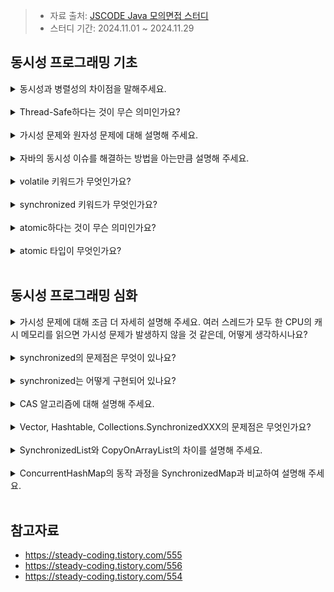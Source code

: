 >- 자료 출처: [JSCODE Java 모의면접 스터디](https://jscode-study.oopy.io/)
>- 스터디 기간: 2024.11.01 ~ 2024.11.29

## 동시성 프로그래밍 기초

<details>
<summary>동시성과 병렬성의 차이점을 말해주세요.</summary>

- 동시성(Concurrency): 싱글 코어에서 여러 스레드가 빠르게 전환되어 동시에 실행되는 것처럼 보이는 것 (논리적 개념)
- 병렬성(Parallelism): 멀티 코어에서 각 코어 내의 스레드가 실제로 동시에 실행되는 것 (물리적 개념)

<img width="500" src="https://github.com/user-attachments/assets/5feaf758-e134-4d1a-8524-51668bbe059b"/> 

</details>
<br>

<details>
<summary>Thread-Safe하다는 것이 무슨 의미인가요?</summary>

Thread-Safe 하다는 것은, **멀티 스레드 환경에서 동시에 여러 스레드가 같은 자원에 접근해도 프로그램이 예상대로 동작하는 것**을 의미한다.

이를 위해 다음과 같은 설계 방법을 고려할 수 있다.

- **재진입성** 
  - 어떤 함수가 한 스레드에서 실행 중일 때, 다른 스레드가 해당 함수를 호출하더라도 **결과가 각각 올바르게** 주어져야 한다. 
- **상호 배제**    
  - 공유 자원에 대한 접근은 **뮤텍스, 세마포어 같은 lock**으로 통제한다.
  - 임계 구역에는 **현재 lock을 획득한 단 하나의 스레드만 접근**할 수 있게 만든다. 
- **원자적 연산** 
  - 원자적 연산 (atomic operation)은 더 이상 쪼갤 수 없는 즉, **중간에 인터럽트를 걸 수 없는 하나의 연산 단위**를 의미한다.
  - 공유 자원에 대해서는 원자적 연산을 수행하여 중간에 **컨텍스트 스위칭이 발생하지 않도록** 한다.
- **스레드 지역 저장소**
  - 각 스레드만 접근 가능한 로컬 저장소를 만들어서 **같은 자원을 공유하지 않게** 한다. 
- **불변 객체** 
  - 공유 자원을 불변 객체로 만들어서 한번 생성한 후에 **값을 변경할 수 없게** 만든다. 

</details>
<br>

<details>
<summary>가시성 문제와 원자성 문제에 대해 설명해 주세요.</summary>

- 가시성 문제: CPU Cache Memory와 RAM의 데이터가 제대로 동기화 되지 않아서, 여러 스레드가 서로의 데이터를 볼 수 없는 것 
- 원자성 문제: 한 스레드가 기계어를 수행하는 동안 다른 스레드가 공유 변수에 접근하여 값을 수정하면서, 데이터가 일관성을 잃는 것 

</details>
<br>

<details>
<summary>자바의 동시성 이슈를 해결하는 방법을 아는만큼 설명해 주세요.</summary>

 - volatile: 여러 스레드가 CPU 캐시 메모리를 거치지 않고 RAM에서 직접 데이터를 읽고 쓰게 만들어서, 가시성 문제 해결 
 - synchronized: blocking 방식으로 상호 배제를 보장하여 원자성 문제 해결, CPU 캐시 메모리와 메인 메모리의 동기화를 통해 가시성 문제 해결 
 - atomic: CAS(Compare And Swap) 알고리즘을 기반으로 non-blocking 하게 원자성 및 가시성 문제 해결 

</details>
<br>

<details>
<summary>volatile 키워드가 무엇인가요?</summary>

동시성 프로그래밍에서 발생할 수 있는 문제 중에 하나인 가시성 문제를 해결하기 위해 사용되는 키워드다. (volatile: 휘발성의, [ˈvɑːlətl] -> 봘러틀) 

가시성 문제는 멀티 스레드 환경에서 **각 스레드의 CPU Cache Memory와 RAM의 데이터가 서로 일치하지 않아서 발생하는 문제**이다. 이름 그대로, 여러 스레드가 **서로의 데이터를 볼 수 없어서** 발생하는 문제인 것이다. 

volatile 키워드를 붙인 공유 자원은 **CPU Cache Memory를 거치지 않고, RAM에 직접 읽고 쓰는 작업을 수행**하게 된다. 이를 통해 여러 스레드 간의 가시성 문제를 해결할 수 있다. 

<img height="300" src="https://github.com/user-attachments/assets/f3ae541f-b211-441c-a128-f3ce6661998f"/>
<img height="300" src="https://github.com/user-attachments/assets/b7efc131-0661-47bf-ad0a-4a0f32abbfec"/> 

</details>
<br>

<details>
<summary>synchronized 키워드가 무엇인가요?</summary>

**Java에서 제공하는 동기화 도구**로, 멀티 스레드 환경에서 **단 하나의 스레드만 임계 영역에 접근할 수 있도록 보장하여 원자성 문제를 해결**한다. 

여러 프로세스(또는 스레드)가 동시에 사용할 수 없는 공유 자원을 **임계 자원**, 해당 자원에 접근하는 프로그램 코드의 일부분을 **임계 영역**이라고 부른다. 

참고로, synchronized 키워드는 동기화 블록에 진입하기 전에 **공유 변수에 대한 CPU 캐시 메모리와 메인 메모리의 값을 동기화하여 가시성 문제를 해결**한다. 

**동작 과정**

1. 스레드가 synchronized 블록 또는 메서드에 진입을 시도한다.
2. 해당 객체의 모니터 락을 획득한다. (lock은 임계 영역에 진입할 때 필요한 열쇠 같은 것)
3. 락을 획득한 스레드는 synchronized 블록 또는 메서드를 실행한다.
4. 블록 또는 메서드의 실행이 끝나면 모니터 락을 반환한다.
5. 다른 대기 중인 스레드 중 하나가 락을 획득하고 실행을 시작한다.

**장점**

- 데이터 무결성 보장: 여러 스레드가 동시에 접근하는 상황에서 데이터의 일관성과 무결성을 유지한다.
- 안정성: 상호 배제를 통해 경쟁 조건(Race Condition)과 같은 동시성 문제를 방지할 수 있다.

**단점**

- 성능 저하: 락을 사용하면 스레드가 락을 획득할 때까지 대기해야 하므로 성능이 저하될 수 있다.
- 데드락(교착 상태): 잘못된 락 사용으로 인해, 데드락이 발생할 수 있다. 데드락은 여러 스레드가 서로의 자원을 필요로 해서, 어떤 작업도 완료되지 못한 채 무한 대기 상태에 빠지는 것을 말한다.
- 확장성 제한: 과도한 락 사용은 시스템의 확장성을 제한할 수 있다.

**사용법**


```java
// 메서드 동기화 
// 이 메서드에 접근하는 모든 스레드는, 메서드가 속한 객체의 모니터 락을 획득해야 한다. 
public class SynchronizedExample {
    public synchronized void synchronizedMethod() {
        System.out.println("This method is synchronized.");
    }
}
```

```java
// 블록 동기화 
// synchronized 인자에 모니터 락을 가진 객체를 지정할 수 있다. 
public class SynchronizedExample {
    private final Object lock = new Object();

    public void synchronizedBlock() {
        synchronized(lock) {
            System.out.println("This block is synchronized.");
        }
    }
}
```

```java
// 클래스 락 
// 이 클래스의 모든 인스턴스가 하나의 공통된 락을 사용한다. 
// 따라서, 여러 인스턴스 중에 하나라도 동기화 된 메서드에 접근하면, 다른 모든 인스턴스도 락이 해제될 때까지 대기해야 한다. 
public class SynchronizedExample {
    public void classLock() {
        synchronized(SynchronizedExample.class) {
            System.out.println("This block is synchronized at class level.");
        }
    }
}
```

</details>
<br>

<details>
<summary>atomic하다는 것이 무슨 의미인가요?</summary>

원자적 연산 (atomic operation)은 더 이상 쪼갤 수 없는 즉, **중간에 인터럽트를 걸 수 없는 하나의 연산 단위**를 의미한다.

공유 자원에 대해서는 원자적 연산을 수행하여 중간에 **컨텍스트 스위칭이 발생하지 않도록** 해야 한다. 

</details>
<br>

<details>
<summary>atomic 타입이 무엇인가요?</summary>

CAS(Compare And Swap) 알고리즘 기반으로, 원자성 문제와 가시성 문제를 해결한다. non-blocking 방식이어서 synchronized 키워드보다 성능이 우수하다. 

</details>
<br>

## 동시성 프로그래밍 심화

<details>
<summary>가시성 문제에 대해 조금 더 자세히 설명해 주세요. 여러 스레드가 모두 한 CPU의 캐시 메모리를 읽으면 가시성 문제가 발생하지 않을 것 같은데, 어떻게 생각하시나요?</summary>

스레드가 모두 한 CPU 캐시 메모리만 읽으면 괜찮지만, **스레드들이 서로 다른 CPU 캐시 메모리를 참조**하게 되면 각 캐시 메모리의 불일치로 인해 동기화가 맞춰지기 전까지는 가시성 문제가 발생한다. 

<img height="300" src="https://github.com/user-attachments/assets/f3ae541f-b211-441c-a128-f3ce6661998f"/>

</details>
<br>

<details>
<summary>synchronized의 문제점은 무엇이 있나요?</summary>

특정 스레드가 synchronized 블록으로 lock을 걸면, 해당 블록에 접근하는 모든 스레드는 **블로킹 상태**가 되어서 아무 작업도 못한 채 **자원을 낭비**하게 된다. 

또한, blocking 상태의 스레드를 **runnable 또는 running 상태로 변경하기 위해 시스템 자원이 사용**되므로, **성능 저하**로 이어질 수 있다. 

이러한 문제점 때문에 논블로킹 상태로 원자성을 보장하는 방법이 atomic 키워드다. 

</details>
<br>

<details>
<summary>synchronized는 어떻게 구현되어 있나요?</summary>

Java에서 synchronized는 **모니터**를 사용하여 구현된다. 모든 객체는 암묵적으로 모니터를 가지고 있으며, **synchronized는 해당 객체의 모니터를 잠그는 역할**을 한다.

모니터는 동시성 프로그래밍에서 **스레드 간의 상호 배제**와 조건 동기화를 제공하는 고수준의 동기화 메커니즘으로, 

**한 번에 하나의 스레드만 임계 구역에 접근**할 수 있게 만들어서 **데이터의 일관성을 보장**한다. 

</details>
<br>

<details>
<summary>CAS 알고리즘에 대해 설명해 주세요.</summary>

![image](https://github.com/user-attachments/assets/87d69dcb-8ef4-4230-b2f6-6dba85a2f677)

1. 인자로 기존 값(Compared Value)과 변경할 값(Exchanged Value)을 전달한다.
2. 기존 값(Compared Value)이 현재 메모리에 저장된 값(Destination)과 같다면, 변경할 값(Exchanged Value)을 반영하며 true를 반환한다.
3. 반대로 기존 값(Compared Value)이 현재 메모리에 저장된 값(Destination)과 다르다면, 값을 반영하지 않고 false를 반환한다.

기존 값이 현재 메모리에 저장된 값과 다른 경우는 언제 발생하는가?

스레드 A가 공유 변수에 대한 연산을 마치고 메모리에 저장하려고 하는데, 이미 스레드 B가 공유 변수를 변경하여 메모리에 반영한 경우 발생할 수 있다. 이럴 때는 스레드 A의 연산 결과를 메모리에 반영하면 안 된다. 

따라서, **false를 반환할 때는 무한 루프를 돌려서 (다른 스레드에 의해 변경된) 메모리 값을 읽고 같은 시도를 반복하거나, 다른 더 중요한 작업이 있다면 먼저 수행**할 수 있다. 이 부분은 개발자가 정하면 된다.

true를 반환할 때는 CPU 캐시 메모리에서 변경된 값을 메인 메모리에도 반영하여, **가시성 문제도 해결**할 수 있다. 

actomic 타입은 이러한 CAS 알고리즘을 기반으로 작동하며, **blocking 방식의 synchronized에 비해 훨씬 효율적**이다. 

그리고 무한 루프를 돌면서 값을 반영할 수 있는지 물어볼 때도, **스레드의 상태를 바꾸지 않으므로** synchronized 보다 성능이 우수하다. 

</details>
<br>

<details>
<summary>Vector, Hashtable, Collections.SynchronizedXXX의 문제점은 무엇인가요?</summary>

이 컬렉션들은 **synchronized 메서드나 블록**을 사용하며, **하나의 잠금 객체를 공유**한다. 따라서, 한 스레드가 모니터락을 획득하면 다른 스레드들은 모든 메서드를 사용하지 못하고 **Blocking** 되므로, 어플리케이션의 **성능이 저하**될 수 있다.

또한, 이들은 메서드 수준에서는 동기화를 보장하지만, **객체 자체는 동기화 되어 있지 않아서** 여러 연산을 복합적으로 사용할 때는 여전히 경쟁 조건(Race Condition)이 발생할 수 있다. 

예를 들어, 아래와 같은 코드에서 size(), remove() 메서드는 동기화 되어 있지만, **test() 함수를 호출하는 객체 자체는 동기화 되지 않으므로** thread-safe 하지 않은 코드라고 할 수 있다.

```java
public void test() { 
  if (vector.size() > 0) { 
    vector.remove(0); 
  } 
}
```

- 스레드 A: vector.size()가 1을 반환하여, remove() 실행하려던 순간에!! 
- 스레드 B: vector.size()가 여전히 1을 반환하여, remove() 실행하려고 한다. 

이러한 멀티 스레드 환경에서는 remove() 함수가 2번 실행되어 ArrayIndexOutOfBoundsException 예외가 발생할 수 있다. 

따라서, 다음과 같이 별도의 동기화 처리를 해줘야 한다. 

```java
// test 메서드를 호출하는 객체 자체가 락이 걸리기 때문에 
// 한 스레드가 test 메서드를 실행하면, 다른 스레드는 락을 획득할 때까지 대기 
public synchronized void test() { 
    if (vector.size() > 0) { 
        vector.remove(0); 
    } 
}
```

```java
public void test() { 
    // 백터 객체 자체가 락이 걸리기 때문에
    // 한 스레드가 동기화 블록에 진입하면, 다른 스레드는 락을 획득할 때까지 대기 
    synchronized (vector) { 
        if (vector.size() > 0) { 
            vector.remove(0); 
        }
    }
}
```

</details>
<br>

<details>
<summary>SynchronizedList와 CopyOnArrayList의 차이를 설명해 주세요.</summary>

- SynchronizedList
  - 읽기와 쓰기 작업 모두에서 synchronized 블록으로 인스턴스 자체에 잠금이 걸린다. 
- CopyOnWriteArrayList
  - 읽기 작업: 락 없이 volatile 키워드만 사용한다. (쓰기 작업의 결과를 모든 스레드에 즉시 반영하여 가시성 문제 해결)
  - 쓰기 작업: synchronized 블록에 잠금을 걸고, 원본 배열의 요소를 복사하여 임시 배열을 만들고, 이 임시 배열에 쓰기 작업을 수행한 뒤 원본 배열을 갱신한다. 

</details>
<br>

<details>
<summary>ConcurrentHashMap의 동작 과정을 SynchronizedMap과 비교하여 설명해 주세요.</summary>

- SynchronizedMap
  - 읽기와 쓰기 작업 모두에서 synchronized 블록으로 인스턴스 자체에 잠금이 걸린다.
- ConcurrentHashMap
  - 읽기 작업: 락 없이 volatile 키워드만 사용한다. (쓰기 작업의 결과를 모든 스레드에 즉시 반영하여 가시성 문제 해결)
  - 쓰기 작업
    - 전체 맵이 아니라 개별 버킷(세그먼트)에 락을 걸어서, 동시성을 높인다. (한 세그먼트에 락이 걸려도, 다른 세그먼트에 접근 가능)
    - 비어있는 버킷에 요소를 삽입할 때는 락 대신에 CAS 알고리즘을 사용하여 성능을 개선한다. 

</details>
<br>

## 참고자료 

- https://steady-coding.tistory.com/555
- https://steady-coding.tistory.com/556
- https://steady-coding.tistory.com/554